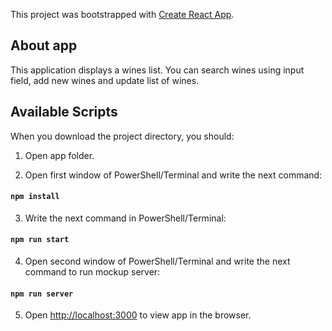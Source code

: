 This project was bootstrapped with [Create React App](https://github.com/facebook/create-react-app).

## About app

This application displays a wines list. You can search wines using input field, add new wines and update list of wines.

## Available Scripts

When you download the project directory, you should:

1. Open app folder.

2. Open first window of PowerShell/Terminal and write the next command:
#### `npm install`

3. Write the next command in PowerShell/Terminal:
#### `npm run start`

4. Open second window of PowerShell/Terminal and write the next command to run mockup server:
#### `npm run server`

5. Open [http://localhost:3000](http://localhost:3000) to view app in the browser.